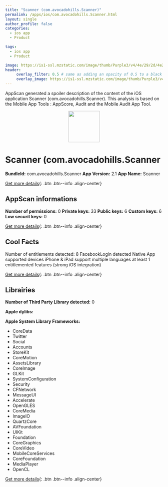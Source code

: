 ```yaml
---
title: "Scanner (com.avocadohills.Scanner)"
permalink: /apps/ios/com.avocadohills.Scanner.html
layout: single
author_profile: false
categories: 
  - ios app 
  - Product 

tags: 
  - ios app 
  - Product 

image: https://is1-ssl.mzstatic.com/image/thumb/Purple3/v4/4e/29/2d/4e292d61-811b-2c4d-87df-75e9ceb5dee0/mzl.wgdkhqlg.png/512x512bb.jpg
header: 
     overlay_filter: 0.5 # same as adding an opacity of 0.5 to a black background
     overlay_image: https://is1-ssl.mzstatic.com/image/thumb/Purple3/v4/4e/29/2d/4e292d61-811b-2c4d-87df-75e9ceb5dee0/mzl.wgdkhqlg.png/512x512bb.jpg
---
```

AppScan generated a spoiler description of the content of the iOS application Scanner (com.avocadohills.Scanner). This analysis is based on the Mobile App Tools : AppScore, Audit and the Mobile Audit App Tool.

  
  
<div style="text-align: center;"><img src="https://is1-ssl.mzstatic.com/image/thumb/Purple3/v4/4e/29/2d/4e292d61-811b-2c4d-87df-75e9ceb5dee0/mzl.wgdkhqlg.png/512x512bb.jpg" width="100" height="100"></div>  
  
# Scanner (com.avocadohills.Scanner

**BundleId:** com.avocadohills.Scanner
**App Version:** 2.1
**App Name:** Scanner


[Get more details](/pricing.html){: .btn .btn--info .align-center}  
  
## AppScan informations 

**Number of permissions:** 0
**Private keys:** 33
**Public keys:** 6
**Custom keys:** 6
**Low securit keys:** 0
  
[Get more details](/pricing.html){: .btn .btn--info .align-center}

## Cool Facts

Number of entitlements detected: 8
FacebookLogin detected
Native App
supported devices iPhone & iPad
support multiple languages
at least 1 entitlemented features (strong iOS integration)
  
[Get more details](/pricing.html){: .btn .btn--info .align-center}

## Librairies 
**Number of Third Party Library detected:** 0

**Apple dylibs:**


**Apple System Library Frameworks:**
- CoreData
- Twitter
- Social
- Accounts
- StoreKit
- CoreMotion
- AssetsLibrary
- CoreImage
- GLKit
- SystemConfiguration
- Security
- CFNetwork
- MessageUI
- Accelerate
- OpenGLES
- CoreMedia
- ImageIO
- QuartzCore
- AVFoundation
- UIKit
- Foundation
- CoreGraphics
- CoreVideo
- MobileCoreServices
- CoreFoundation
- MediaPlayer
- OpenCL


  
[Get more details](/pricing.html){: .btn .btn--info .align-center}

